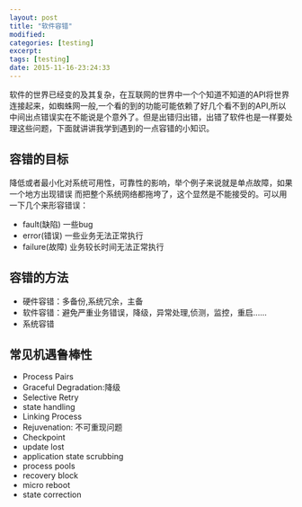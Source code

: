 ```yaml
---
layout: post
title: "软件容错"
modified:
categories: [testing]
excerpt:
tags: [testing]
date: 2015-11-16-23:24:33
---
```


软件的世界已经变的及其复杂，在互联网的世界中一个个知道不知道的API将世界连接起来，如蜘蛛网一般,一个看的到的功能可能依赖了好几个看不到的API,所以中间出点错误实在不能说是个意外了。但是出错归出错，出错了软件也是一样要处理这些问题，下面就讲讲我学到遇到的一点容错的小知识。

## 容错的目标

降低或者最小化对系统可用性，可靠性的影响，举个例子来说就是单点故障，如果一个地方出现错误
而把整个系统网络都拖垮了，这个显然是不能接受的。可以用一下几个来形容错误：

- fault(缺陷) 一些bug
- error(错误) 一些业务无法正常执行
- failure(故障) 业务较长时间无法正常执行

## 容错的方法

- 硬件容错：多备份,系统冗余，主备
- 软件容错：避免严重业务错误，降级，异常处理,侦测，监控，重启......
- 系统容错

## 常见机遇鲁棒性
- Process Pairs
- Graceful Degradation:降级
- Selective Retry
- state handling
- Linking Process
- Rejuvenation: 不可重现问题
- Checkpoint
- update lost
- application state scrubbing
- process pools
- recovery block
- micro reboot
- state correction
